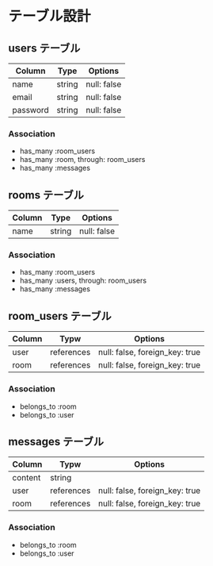 # テーブル設計

## users テーブル

|  Column   |  Type   |  Options     |
|  -------- | ------- | ------------ |
|  name     |  string |  null: false |
|  email    |  string |  null: false |
|  password |  string |  null: false |

### Association

- has_many :room_users
- has_many :room, through: room_users
- has_many :messages

## rooms テーブル

|  Column  |  Type    |  Options      |
| -------- | -------- | ------------- |
|  name    |  string  |  null: false  |

### Association

- has_many :room_users
- has_many :users, through: room_users
- has_many :messages

## room_users テーブル

| Column  | Typw        | Options                         |
| ------- | ----------- | ------------------------------- |
|  user   | references  | null: false, foreign_key: true  |
|  room   | references  | null: false, foreign_key: true  |

### Association

- belongs_to :room
- belongs_to :user

## messages テーブル

| Column | Typw        | Options                         |
| ------ | ----------- | ------------------------------- |
| content| string      |                                 |
| user   | references  | null: false, foreign_key: true  |
| room   | references  | null: false, foreign_key: true  |

### Association

- belongs_to :room
- belongs_to :user